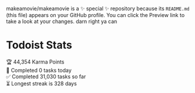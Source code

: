 makeamovie/makeamovie is a ✨ special ✨ repository because its `README.md` (this file) appears on your GitHub profile.
You can click the Preview link to take a look at your changes. darn right ya can

# Todoist Stats

<!-- TODO-IST:START -->
🏆  44,354 Karma Points           
🌸  Completed 0 tasks today           
✅  Completed 31,030 tasks so far           
⏳  Longest streak is 328 days
<!-- TODO-IST:END -->